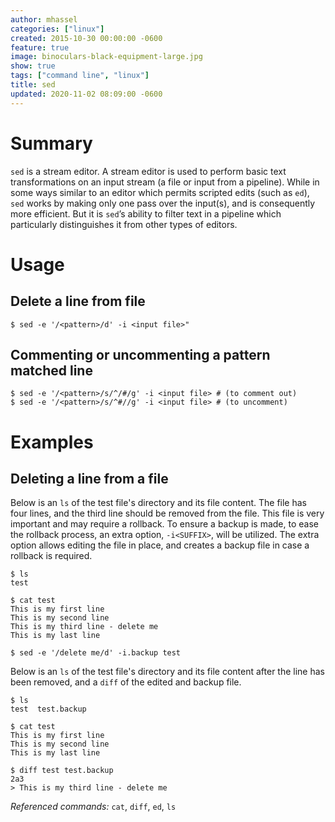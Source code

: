 ```yaml
---
author: mhassel
categories: ["linux"]
created: 2015-10-30 00:00:00 -0600
feature: true
image: binoculars-black-equipment-large.jpg
show: true
tags: ["command line", "linux"]
title: sed
updated: 2020-11-02 08:09:00 -0600
---
```

# Summary

`sed` is a stream editor. A stream editor is used to perform basic text transformations on an input stream (a file or
input from a pipeline). While in some ways similar to an editor which permits scripted edits (such as `ed`), `sed`
works by making only one pass over the input(s), and is consequently more efficient. But it is `sed`’s ability to
filter text in a pipeline which particularly distinguishes it from other types of editors.
<!--more-->

#  Usage

## Delete a line from file

```shell
$ sed -e '/<pattern>/d' -i <input file>"
```

## Commenting or uncommenting a pattern matched line

```shell
$ sed -e '/<pattern>/s/^/#/g' -i <input file> # (to comment out)
$ sed -e '/<pattern>/s/^#//g' -i <input file> # (to uncomment)
```

# Examples

## Deleting a line from a file

Below is an `ls` of the test file's directory and its  file content. The file has four lines, and the third line should
be removed from the file. This file is very important and may require a rollback. To ensure a backup is made, to ease
the rollback process, an extra option, `-i<SUFFIX>`, will be utilized. The extra option allows editing the file in
place, and creates a backup file in case a rollback is required.

```shell
$ ls
test
```

```shell
$ cat test
This is my first line
This is my second line
This is my third line - delete me
This is my last line
```

```shell
$ sed -e '/delete me/d' -i.backup test
```

Below is an `ls` of the test file's directory and its file content after the line has been removed, and a `diff` of the
edited and backup file.

```shell
$ ls
test  test.backup
```

```shell
$ cat test
This is my first line
This is my second line
This is my last line
```

```shell
$ diff test test.backup
2a3
> This is my third line - delete me
```

_Referenced commands:_ `cat`, `diff`, `ed`, `ls`
